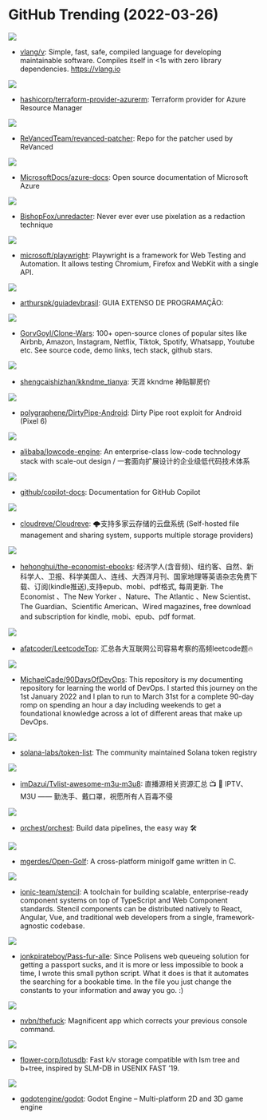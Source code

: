 # GitHub Trending (2022-03-26)

![](https://img.shields.io/badge/V-New%2026-green?style=flat-square&logo=appveyor)
- [vlang/v](https://github.com/vlang/v): Simple, fast, safe, compiled language for developing maintainable software. Compiles itself in <1s with zero library dependencies. https://vlang.io

![](https://img.shields.io/badge/Go-New%204-green?style=flat-square&logo=appveyor)
- [hashicorp/terraform-provider-azurerm](https://github.com/hashicorp/terraform-provider-azurerm): Terraform provider for Azure Resource Manager

![](https://img.shields.io/badge/Kotlin-New%20156-green?style=flat-square&logo=appveyor)
- [ReVancedTeam/revanced-patcher](https://github.com/ReVancedTeam/revanced-patcher): Repo for the patcher used by ReVanced

![](https://img.shields.io/badge/PowerShell-New%2044-green?style=flat-square&logo=appveyor)
- [MicrosoftDocs/azure-docs](https://github.com/MicrosoftDocs/azure-docs): Open source documentation of Microsoft Azure

![](https://img.shields.io/badge/TypeScript-New%2070-green?style=flat-square&logo=appveyor)
- [BishopFox/unredacter](https://github.com/BishopFox/unredacter): Never ever ever use pixelation as a redaction technique

![](https://img.shields.io/badge/TypeScript-New%2037-green?style=flat-square&logo=appveyor)
- [microsoft/playwright](https://github.com/microsoft/playwright): Playwright is a framework for Web Testing and Automation. It allows testing Chromium, Firefox and WebKit with a single API.

![](https://img.shields.io/badge/none-New%20214-green?style=flat-square&logo=appveyor)
- [arthurspk/guiadevbrasil](https://github.com/arthurspk/guiadevbrasil): GUIA EXTENSO DE PROGRAMAÇÃO:

![](https://img.shields.io/badge/none-New%20128-green?style=flat-square&logo=appveyor)
- [GorvGoyl/Clone-Wars](https://github.com/GorvGoyl/Clone-Wars): 100+ open-source clones of popular sites like Airbnb, Amazon, Instagram, Netflix, Tiktok, Spotify, Whatsapp, Youtube etc. See source code, demo links, tech stack, github stars.

![](https://img.shields.io/badge/none-New%2055-green?style=flat-square&logo=appveyor)
- [shengcaishizhan/kkndme_tianya](https://github.com/shengcaishizhan/kkndme_tianya): 天涯 kkndme 神贴聊房价

![](https://img.shields.io/badge/C-New%2059-green?style=flat-square&logo=appveyor)
- [polygraphene/DirtyPipe-Android](https://github.com/polygraphene/DirtyPipe-Android): Dirty Pipe root exploit for Android (Pixel 6)

![](https://img.shields.io/badge/TypeScript-New%20219-green?style=flat-square&logo=appveyor)
- [alibaba/lowcode-engine](https://github.com/alibaba/lowcode-engine): An enterprise-class low-code technology stack with scale-out design / 一套面向扩展设计的企业级低代码技术体系

![](https://img.shields.io/badge/Python-New%20406-green?style=flat-square&logo=appveyor)
- [github/copilot-docs](https://github.com/github/copilot-docs): Documentation for GitHub Copilot

![](https://img.shields.io/badge/Go-New%2028-green?style=flat-square&logo=appveyor)
- [cloudreve/Cloudreve](https://github.com/cloudreve/Cloudreve): 🌩支持多家云存储的云盘系统 (Self-hosted file management and sharing system, supports multiple storage providers)

![](https://img.shields.io/badge/CSS-New%2022-green?style=flat-square&logo=appveyor)
- [hehonghui/the-economist-ebooks](https://github.com/hehonghui/the-economist-ebooks): 经济学人(含音频)、纽约客、自然、新科学人、卫报、科学美国人、连线、大西洋月刊、国家地理等英语杂志免费下载、订阅(kindle推送),支持epub、mobi、pdf格式, 每周更新. The Economist 、The New Yorker 、Nature、The Atlantic 、New Scientist、The Guardian、Scientific American、Wired magazines, free download and subscription for kindle, mobi、epub、pdf format.

![](https://img.shields.io/badge/none-New%2021-green?style=flat-square&logo=appveyor)
- [afatcoder/LeetcodeTop](https://github.com/afatcoder/LeetcodeTop): 汇总各大互联网公司容易考察的高频leetcode题🔥

![](https://img.shields.io/badge/Shell-New%2086-green?style=flat-square&logo=appveyor)
- [MichaelCade/90DaysOfDevOps](https://github.com/MichaelCade/90DaysOfDevOps): This repository is my documenting repository for learning the world of DevOps. I started this journey on the 1st January 2022 and I plan to run to March 31st for a complete 90-day romp on spending an hour a day including weekends to get a foundational knowledge across a lot of different areas that make up DevOps.

![](https://img.shields.io/badge/Go-New%2010-green?style=flat-square&logo=appveyor)
- [solana-labs/token-list](https://github.com/solana-labs/token-list): The community maintained Solana token registry

![](https://img.shields.io/badge/none-New%2039-green?style=flat-square&logo=appveyor)
- [imDazui/Tvlist-awesome-m3u-m3u8](https://github.com/imDazui/Tvlist-awesome-m3u-m3u8): 直播源相关资源汇总 📺 💯 IPTV、M3U —— 勤洗手、戴口罩，祝愿所有人百毒不侵

![](https://img.shields.io/badge/Python-New%2030-green?style=flat-square&logo=appveyor)
- [orchest/orchest](https://github.com/orchest/orchest): Build data pipelines, the easy way 🛠️

![](https://img.shields.io/badge/C-New%20104-green?style=flat-square&logo=appveyor)
- [mgerdes/Open-Golf](https://github.com/mgerdes/Open-Golf): A cross-platform minigolf game written in C.

![](https://img.shields.io/badge/TypeScript-New%2081-green?style=flat-square&logo=appveyor)
- [ionic-team/stencil](https://github.com/ionic-team/stencil): A toolchain for building scalable, enterprise-ready component systems on top of TypeScript and Web Component standards. Stencil components can be distributed natively to React, Angular, Vue, and traditional web developers from a single, framework-agnostic codebase.

![](https://img.shields.io/badge/Python-New%2029-green?style=flat-square&logo=appveyor)
- [jonkpirateboy/Pass-fur-alle](https://github.com/jonkpirateboy/Pass-fur-alle): Since Polisens web queueing solution for getting a passport sucks, and it is more or less impossible to book a time, I wrote this small python script. What it does is that it automates the searching for a bookable time. In the file you just change the constants to your information and away you go. :)

![](https://img.shields.io/badge/Python-New%20238-green?style=flat-square&logo=appveyor)
- [nvbn/thefuck](https://github.com/nvbn/thefuck): Magnificent app which corrects your previous console command.

![](https://img.shields.io/badge/Go-New%2040-green?style=flat-square&logo=appveyor)
- [flower-corp/lotusdb](https://github.com/flower-corp/lotusdb): Fast k/v storage compatible with lsm tree and b+tree, inspired by SLM-DB in USENIX FAST ’19.

![](https://img.shields.io/badge/C%2B%2B-New%2025-green?style=flat-square&logo=appveyor)
- [godotengine/godot](https://github.com/godotengine/godot): Godot Engine – Multi-platform 2D and 3D game engine

